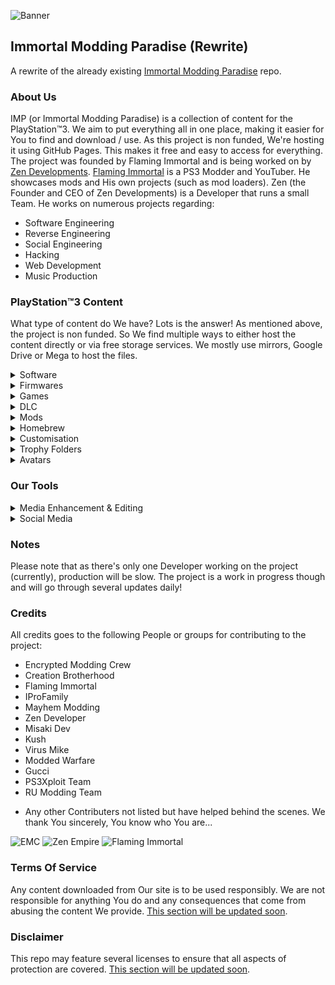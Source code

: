![Banner](https://github.com/user-attachments/assets/fef02ac4-5a88-4f4c-8cc1-cab6eb61c574)
## Immortal Modding Paradise (Rewrite)
A rewrite of the already existing [Immortal Modding Paradise](https://github.com/SinfulZen/IMP) repo.

### About Us
IMP (or Immortal Modding Paradise) is a collection of content for the PlayStation™3. We aim to put everything all in one place, making it easier for You to find and download / use. As this project is non funded, We're hosting it using GitHub Pages. This makes it free and easy to access for everything. The project was founded by Flaming Immortal and is being worked on by [Zen Developments](https://github.com/SinfulZen). [Flaming Immortal](https://www.youtube.com/@FlaMinG_IMmortALbackup) is a PS3 Modder and YouTuber. He showcases mods and His own projects (such as mod loaders). Zen (the Founder and CEO of Zen Developments) is a Developer that runs a small Team. He works on numerous projects regarding:
- Software Engineering
- Reverse Engineering
- Social Engineering
- Hacking
- Web Development
- Music Production

### PlayStation™3 Content
What type of content do We have? Lots is the answer! As mentioned above, the project is non funded. So We find multiple ways to either host the content directly or via free storage services. We mostly use mirrors, Google Drive or Mega to host the files.

<details>
<summary>Software</summary>
<br>
FTP, PKG, dumping, extracting tools, etc.
</details>
<details>
<summary>Firmwares</summary>
<br>
OFW, HFW & CFW variants.
</details>
<details>
<summary>Games</summary>
<br>
Call Of Duty, GTA, MineCraft & more.
</details>
<details>
<summary>DLC</summary>
<br>
DLC for the various games We have.
</details>
<details>
<summary>Mods</summary>
<br>
Mods for the various games We have.
</details>
<details>
<summary>Homebrew</summary>
<br>
Managers, Placeholders, Emulators, Mod Loaders, NoPSN & more.
</details>
<details>
<summary>Customisation</summary>
<br>
XMB Files, Modded Comments, Local Profile Pictures & more.
</details>
<details>
<summary>Trophy Folders</summary>
<br>
Various mixed, bronze, silver, gold & platinum folders.
</details>
<details>
<summary>Avatars</summary>
<br>
Mixed, Ghost, Japanese, Anime, Hacker & other packs.
</details>

### Our Tools
<details>
<summary>Media Enhancement & Editing</summary>
<br>
Various tools for image / video upscaling, audio editing and splitting, etc.
</details>
<details>
<summary>Social Media</summary>
<br>
Various tools for Instagram, Discord & more.
</details>

### Notes
Please note that as there's only one Developer working on the project (currently), production will be slow. The project is a work in progress though and will go through several updates daily!

### Credits
All credits goes to the following People or groups for contributing to the project:
- Encrypted Modding Crew
- Creation Brotherhood
- Flaming Immortal
- IProFamily
- Mayhem Modding
- Zen Developer
- Misaki Dev
- Kush
- Virus Mike
- Modded Warfare
- Gucci
- PS3Xploit Team
- RU Modding Team

+ Any other Contributers not listed but have helped behind the scenes. We thank You sincerely, You know who You are...
<a href="https://discord.gg/vbGdtfNQXT" style="text-decoration: none;">
  <img src="https://img.shields.io/badge/EMC%20Discord%20Server-5865F2?style=for-the-badge&logo=discord&logoColor=white" alt="EMC">
</a>
<a href="https://discord.gg/pYYaYpArv8" style="text-decoration: none;">
  <img src="https://img.shields.io/badge/EMC%20Discord%20Server-5865F2?style=for-the-badge&logo=discord&logoColor=white" alt="Zen Empire">
</a>
<a href="https://www.youtube.com/@FlaMinG_IMmortALbackup" style="text-decoration: none;">
  <img src="https://img.shields.io/badge/Flaming%20Immortal-FF0000?style=for-the-badge&logo=youtube&logoColor=white" alt="Flaming Immortal">
</a>

### Terms Of Service
Any content downloaded from Our site is to be used responsibly. We are not responsible for anything You do and any consequences that come from abusing the content We provide. [This section will be updated soon](https://github.com/SinfulZen/IMP-Rewrite).

### Disclaimer
This repo may feature several licenses to ensure that all aspects of protection are covered. [This section will be updated soon](https://github.com/SinfulZen/IMP-Rewrite).
